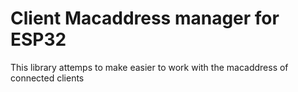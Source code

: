 # Client Macaddress manager for ESP32

This library attemps to make easier to work with the macaddress of connected clients
